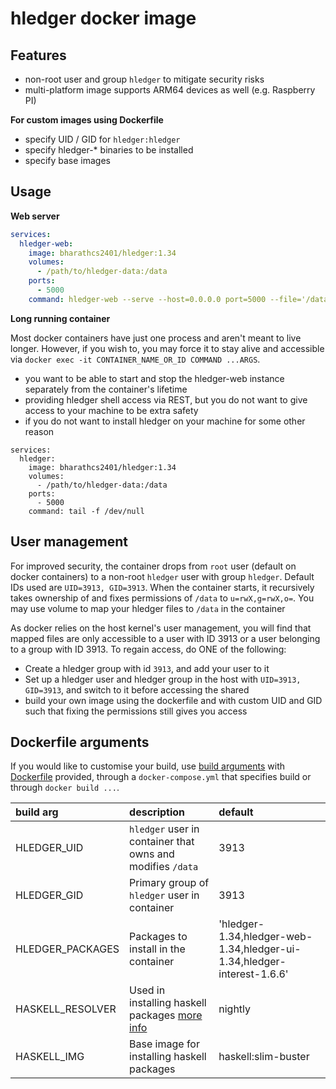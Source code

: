 # hledger docker image

## Features

* non-root user and group `hledger` to mitigate security risks
* multi-platform image supports ARM64 devices as well (e.g. Raspberry PI)

**For custom images using Dockerfile**

* specify UID / GID for `hledger:hledger`
* specify hledger-* binaries to be installed
* specify base images

## Usage

**Web server**

```yaml
services:
  hledger-web:
    image: bharathcs2401/hledger:1.34
    volumes:
      - /path/to/hledger-data:/data
    ports:
      - 5000
    command: hledger-web --serve --host=0.0.0.0 port=5000 --file='/data/main.ledger'
```

**Long running container**

Most docker containers have just one process and aren't meant to live longer. However, if you wish
to, you may force it to stay alive and accessible via
`docker exec -it CONTAINER_NAME_OR_ID COMMAND ...ARGS`.

* you want to be able to start and stop the hledger-web instance separately from the container's lifetime
* providing hledger shell access via REST, but you do not want to give access to your machine to be
  extra safety
* if you do not want to install hledger on your machine for some other reason

```
services:
  hledger:
    image: bharathcs2401/hledger:1.34
    volumes:
      - /path/to/hledger-data:/data
    ports:
      - 5000
    command: tail -f /dev/null
```

## User management

For improved security, the container drops from `root` user (default on docker containers) to a
non-root `hledger` user with group `hledger`. Default IDs used are `UID=3913, GID=3913`. When the
container starts, it recursively takes ownership of and fixes permissions of `/data` to
`u=rwX,g=rwX,o=`. You may use volume to map your hledger files to `/data` in the container

As docker relies on the host kernel's user management, you will find that mapped files are only
accessible to a user with ID 3913 or a user belonging to a group with ID 3913. To regain access, do
ONE of the following:

* Create a hledger group with id `3913`, and add your user to it
* Set up a hledger user and hledger group in the host with `UID=3913, GID=3913`, and switch to it
  before accessing the shared
* build your own image using the dockerfile and with custom UID and GID such that fixing the
  permissions still gives you access

## Dockerfile arguments

If you would like to customise your build, use
[build arguments](https://docs.docker.com/build/guide/build-args/) with [Dockerfile](./Dockerfile)
provided, through a `docker-compose.yml` that specifies build or through `docker build ...`.

| build arg | description | default |
| :--- | :--- | :--- |
| HLEDGER_UID | `hledger` user in container that owns and modifies `/data` | 3913 |
| HLEDGER_GID | Primary group of `hledger` user in container | 3913 |
| HLEDGER_PACKAGES | Packages to install in the container | 'hledger-1.34,hledger-web-1.34,hledger-ui-1.34,hledger-interest-1.6.6' |
| HASKELL_RESOLVER | Used in installing haskell packages [more info](https://docs.haskellstack.org/en/stable/stack_yaml_vs_cabal_package_file/#snapshots-and-resolvers) | nightly |
| HASKELL_IMG | Base image for installing haskell packages | haskell:slim-buster |

